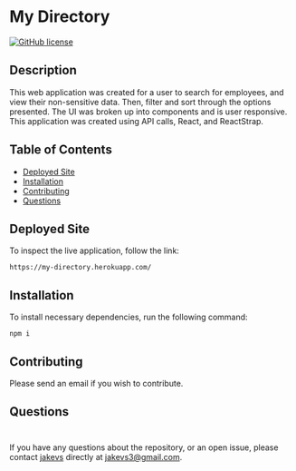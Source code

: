 # My Directory

[![GitHub license](https://img.shields.io/badge/MyDiReCtOrY-brown.svg)](https://github.com/jakevs/directory)

## Description

This web application was created for a user to search for employees, and view their non-sensitive data. Then, filter and sort through the options presented.
The UI was broken up into components and is user responsive. This application was created using API calls, React, and ReactStrap.

## Table of Contents

- [Deployed Site](#deployed-site)
- [Installation](#installation)
- [Contributing](#contributing)
- [Questions](#questions)

## Deployed Site

To inspect the live application, follow the link:

```
https://my-directory.herokuapp.com/
```

## Installation

To install necessary dependencies, run the following command:

```
npm i
```

## Contributing

Please send an email if you wish to contribute.

## Questions

  <img src="https://avatars.githubusercontent.com/jakevs" style="width: 10px; height: 10px; border-radius:75%;">

If you have any questions about the repository, or an open issue, please contact [jakevs](https://github.com/jakevs/) directly at jakevs3@gmail.com.
